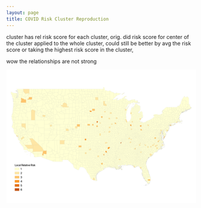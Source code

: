 ```yaml
---
layout: page
title: COVID Risk Cluster Reproduction
---
```



cluster has rel risk score for each cluster, orig. did risk score for center of the cluster applied to the whole cluster, could still be better by avg the risk score or taking the highest risk score in the cluster,

wow the relationships are not strong

![Figure](assets/chakraborty_figure.png)
